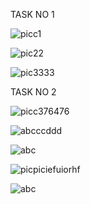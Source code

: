 
TASK NO 1 

![picc1](https://github.com/BurhanHussain1/Assignment-2/assets/157976590/54159a58-1df5-4ef6-9f95-fc0529df3ae6)

![pic22](https://github.com/BurhanHussain1/Assignment-2/assets/157976590/b196e800-a90e-4709-9392-b99d74230fab)

![pic3333](https://github.com/BurhanHussain1/Assignment-2/assets/157976590/34b812f2-80ab-496f-8233-71b7b7956e0b)

TASK NO 2

![picc376476](https://github.com/BurhanHussain1/Assignment-2/assets/157976590/f4291abd-3213-4166-a072-53bb380e9453)

![abcccddd](https://github.com/BurhanHussain1/Assignment-2/assets/157976590/a33b83a8-8292-4d64-8ee3-54293f590016)

![abc](https://github.com/BurhanHussain1/Assignment-2/assets/157976590/705ab612-7900-411d-80fa-c908923facc2)

![picpiciefuiorhf](https://github.com/BurhanHussain1/Assignment-2/assets/157976590/ce1a258b-0446-4186-829b-f67cc23c4ef8)








![abc](https://github.com/BurhanHussain1/Assignment-2/assets/157976590/7d6504ea-de55-4019-a925-7ea235a8135a)




